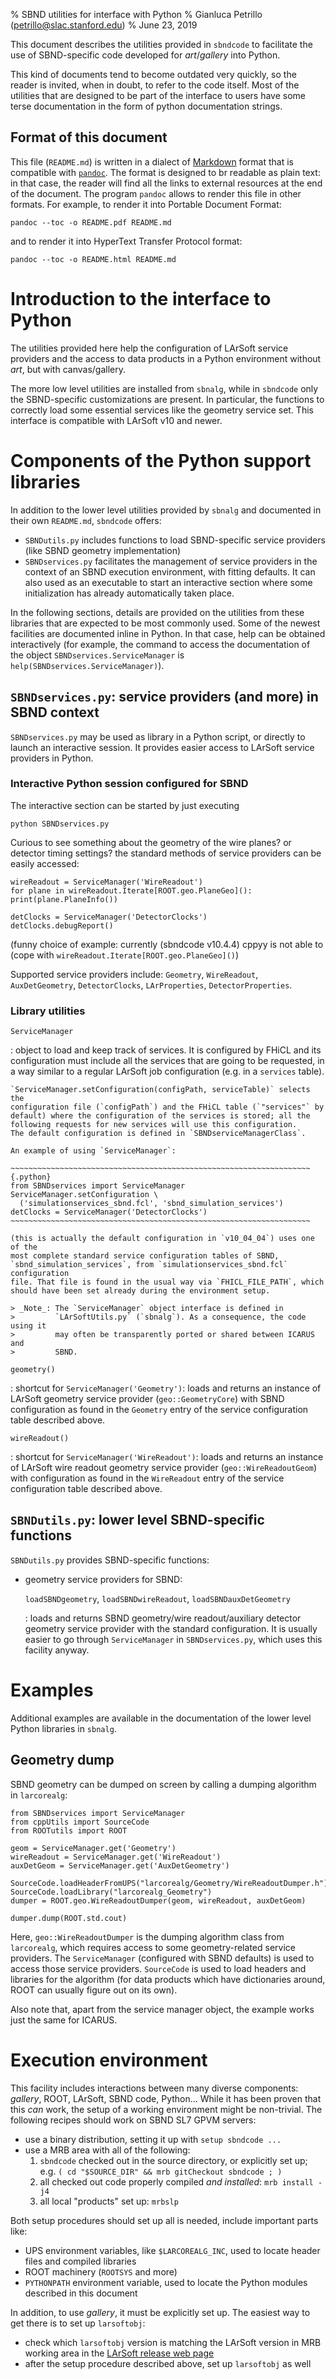 % SBND utilities for interface with Python
% Gianluca Petrillo (petrillo@slac.stanford.edu)
% June 23, 2019

This document describes the utilities provided in `sbndcode` to facilitate the
use of SBND-specific code developed for _art_/_gallery_ into Python.

This kind of documents tend to become outdated very quickly, so the reader is
invited, when in doubt, to refer to the code itself. Most of the utilities that
are designed to be part of the interface to users have some terse documentation
in the form of python documentation strings.


Format of this document
------------------------

This file (`README.md`) is written in a dialect of [Markdown] format that is
compatible with [`pandoc`][pandoc]. The format is designed to br readable as
plain text: in that case, the reader will find all the links to external
resources at the end of the document.
The program `pandoc` allows to render this file in other formats. For example,
to render it into Portable Document Format:
    
    pandoc --toc -o README.pdf README.md
    
and to render it into HyperText Transfer Protocol format:
    
    pandoc --toc -o README.html README.md
    


Introduction to the interface to Python
========================================

The utilities provided here help the configuration of LArSoft service providers
and the access to data products in a Python environment without _art_, but with
canvas/gallery.

The more low level utilities are installed from `sbnalg`, while in `sbndcode`
only the SBND-specific customizations are present.
In particular, the functions to correctly load some essential services like the
geometry service set.
This interface is compatible with LArSoft v10 and newer.


Components of the Python support libraries
===========================================

In addition to the lower level utilities provided by `sbnalg` and documented
in their own `README.md`, `sbndcode` offers:

* `SBNDutils.py` includes functions to load SBND-specific service providers
  (like SBND geometry implementation)
* `SBNDservices.py` facilitates the management of service providers in the
  context of an SBND execution environment, with fitting defaults.
  It can also used as an executable to start an interactive section where some
  initialization has already automatically taken place.

In the following sections, details are provided on the utilities from these
libraries that are expected to be most commonly used.
Some of the newest facilities are documented inline in Python. In that case,
help can be obtained interactively (for example, the command to access the
documentation of the object `SBNDservices.ServiceManager` is
`help(SBNDservices.ServiceManager)`).


`SBNDservices.py`: service providers (and more) in SBND context
--------------------------------------------------------------------

`SBNDservices.py` may be used as library in a Python script, or directly to
launch an interactive session.
It provides easier access to LArSoft service providers in Python.


### Interactive Python session configured for SBND

The interactive section can be started by just executing
    
    python SBNDservices.py
    
Curious to see something about the geometry of the wire planes? or detector
timing settings? the standard methods of service providers can be easily
accessed:

~~~~~~~~~~~~~~~~~~~~~~~~~~~~~~~~~~~~~~~~~~~~~~~~~~~~~~~~~~~~~~~~~~~~~~~{.python}
wireReadout = ServiceManager('WireReadout')
for plane in wireReadout.Iterate[ROOT.geo.PlaneGeo](): print(plane.PlaneInfo())

detClocks = ServiceManager('DetectorClocks')
detClocks.debugReport()
~~~~~~~~~~~~~~~~~~~~~~~~~~~~~~~~~~~~~~~~~~~~~~~~~~~~~~~~~~~~~~~~~~~~~~~
(funny choice of example: currently (sbndcode v10.4.4) cppyy is not able to
(cope with `wireReadout.Iterate[ROOT.geo.PlaneGeo]()`)

Supported service providers include: `Geometry`, `WireReadout`,
`AuxDetGeometry`, `DetectorClocks`, `LArProperties`, `DetectorProperties`.


### Library utilities

`ServiceManager`

:   object to load and keep track of services.
    It is configured by FHiCL and its configuration must include all the
    services that are going to be requested, in a way similar to a regular
    LArSoft job configuration (e.g. in a `services` table).
    
    `ServiceManager.setConfiguration(configPath, serviceTable)` selects the
    configuration file (`configPath`) and the FHiCL table (`"services"` by
    default) where the configuration of the services is stored; all the
    following requests for new services will use this configuration.
    The default configuration is defined in `SBNDserviceManagerClass`.
    
    An example of using `ServiceManager`:
    
    ~~~~~~~~~~~~~~~~~~~~~~~~~~~~~~~~~~~~~~~~~~~~~~~~~~~~~~~~~~~~~~~~~~~{.python}
    from SBNDservices import ServiceManager
    ServiceManager.setConfiguration \
      ('simulationservices_sbnd.fcl', 'sbnd_simulation_services')
    detClocks = ServiceManager('DetectorClocks')
    ~~~~~~~~~~~~~~~~~~~~~~~~~~~~~~~~~~~~~~~~~~~~~~~~~~~~~~~~~~~~~~~~~~~
    
    (this is actually the default configuration in `v10_04_04`) uses one of the
    most complete standard service configuration tables of SBND,
    `sbnd_simulation_services`, from `simulationservices_sbnd.fcl` configuration
    file. That file is found in the usual way via `FHICL_FILE_PATH`, which
    should have been set already during the environment setup.
    
    > _Note_: The `ServiceManager` object interface is defined in
    >         `LArSoftUtils.py` (`sbnalg`). As a consequence, the code using it
    >         may often be transparently ported or shared between ICARUS and
    >         SBND.

`geometry()`

:   shortcut for `ServiceManager('Geometry')`: loads and returns an instance of
    LArSoft geometry service provider (`geo::GeometryCore`) with SBND
    configuration as found in the `Geometry` entry of the service configuration
    table described above.

`wireReadout()`

:   shortcut for `ServiceManager('WireReadout')`: loads and returns an instance
    of LArSoft wire readout geometry service provider (`geo::WireReadoutGeom`)
    with configuration as found in the `WireReadout` entry of the service
    configuration table described above.


`SBNDutils.py`: lower level SBND-specific functions
--------------------------------------------------------

`SBNDutils.py` provides SBND-specific functions:

* geometry service providers for SBND:

    `loadSBNDgeometry`, `loadSBNDwireReadout`, `loadSBNDauxDetGeometry`

    :   loads and returns SBND geometry/wire readout/auxiliary detector
        geometry service provider with the standard configuration. It is usually
        easier to go through `ServiceManager` in `SBNDservices.py`,
        which uses this facility anyway.


Examples
=========

Additional examples are available in the documentation of the lower level Python
libraries in `sbnalg`.

Geometry dump
--------------

SBND geometry can be dumped on screen by calling a dumping algorithm in
`larcorealg`:

~~~~~~~~~~~~~~~~~~~~~~~~~~~~~~~~~~~~~~~~~~~~~~~~~~~~~~~~~~~~~~~~~~~~~~~{.python}
from SBNDservices import ServiceManager
from cppUtils import SourceCode
from ROOTutils import ROOT

geom = ServiceManager.get('Geometry')
wireReadout = ServiceManager.get('WireReadout')
auxDetGeom = ServiceManager.get('AuxDetGeometry')

SourceCode.loadHeaderFromUPS("larcorealg/Geometry/WireReadoutDumper.h")
SourceCode.loadLibrary("larcorealg_Geometry")
dumper = ROOT.geo.WireReadoutDumper(geom, wireReadout, auxDetGeom)

dumper.dump(ROOT.std.cout)
~~~~~~~~~~~~~~~~~~~~~~~~~~~~~~~~~~~~~~~~~~~~~~~~~~~~~~~~~~~~~~~~~~~~~~~

Here, `geo::WireReadoutDumper` is the dumping algorithm class from `larcorealg`,
which requires access to some geometry-related service providers.
The `ServiceManager` (configured with SBND defaults) is used to access those
service providers. `SourceCode` is used to load headers and libraries for the
algorithm (for data products which have dictionaries around, ROOT can usually
figure out on its own).

Also note that, apart from the service manager object, the example works just
the same for ICARUS.


Execution environment
======================

This facility includes interactions between many diverse components: _gallery_,
ROOT, LArSoft, SBND code, Python... While it has been proven that this _can_
work, the setup of a working environment might be non-trivial.
The following recipes should work on SBND SL7 GPVM servers:

* use a binary distribution, setting it up with `setup sbndcode ...`
* use a MRB area with all of the following:
    1. `sbndcode` checked out in the source directory, or explicitly set up;
      e.g. `( cd "$SOURCE_DIR" && mrb gitCheckout sbndcode ; )`
    2. all checked out code properly compiled _and installed_: `mrb install -j4`
    3. all local "products" set up: `mrbslp`

Both setup procedures should set up all is needed, include important parts like:

* UPS environment variables, like `$LARCOREALG_INC`, used to locate header files
  and compiled libraries
* ROOT machinery (`ROOTSYS` and more)
* `PYTHONPATH` environment variable, used to locate the Python modules described
  in this document

In addition, to use _gallery_, it must be explicitly set up. The easiest way to
get there is to set up `larsoftobj`:

* check which `larsoftobj` version is matching the LArSoft version in MRB
  working area in the [LArSoft release web page][LArRel]
* after the setup procedure described above, set up `larsoftobj` as well


[Markdown]: https://daringfireball.net/projects/markdown
[pandoc]: https://pandoc.org/MANUAL.html
[LArRel]: https://cdcvs.fnal.gov/redmine/projects/larsoft/wiki/LArSoft_release_list
